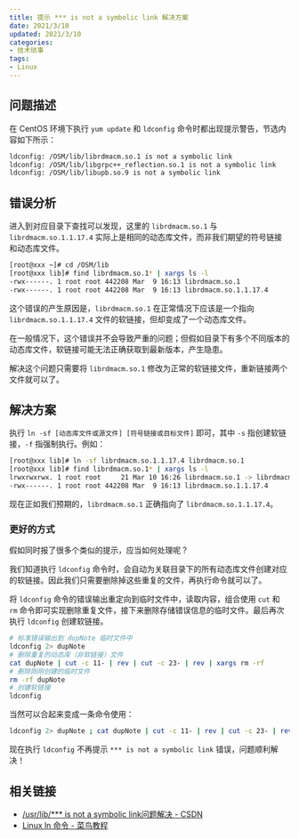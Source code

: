 ```yaml
---
title: 提示 *** is not a symbolic link 解决方案
date: 2021/3/10
updated: 2021/3/10
categories:
- 技术琐事
tags:
- Linux
---
```

## 问题描述

在 CentOS 环境下执行 `yum update` 和 `ldconfig` 命令时都出现提示警告，节选内容如下所示：

```bash
ldconfig: /OSM/lib/librdmacm.so.1 is not a symbolic link
ldconfig: /OSM/lib/libgrpc++_reflection.so.1 is not a symbolic link
ldconfig: /OSM/lib/libupb.so.9 is not a symbolic link
```

## 错误分析

进入到对应目录下查找可以发现，这里的 `librdmacm.so.1` 与 `librdmacm.so.1.1.17.4` 实际上是相同的动态库文件，而非我们期望的符号链接和动态库文件。

```bash
[root@xxx ~]# cd /OSM/lib
[root@xxx lib]# find librdmacm.so.1* | xargs ls -l
-rwx------. 1 root root 442208 Mar  9 16:13 librdmacm.so.1
-rwx------. 1 root root 442208 Mar  9 16:13 librdmacm.so.1.1.17.4
```

这个错误的产生原因是，`librdmacm.so.1` 在正常情况下应该是一个指向 `librdmacm.so.1.1.17.4` 文件的软链接，但却变成了一个动态库文件。

在一般情况下，这个错误并不会导致严重的问题；但假如目录下有多个不同版本的动态库文件，软链接可能无法正确获取到最新版本，产生隐患。

解决这个问题只需要将 `librdmacm.so.1` 修改为正常的软链接文件，重新链接两个文件就可以了。

## 解决方案

执行 `ln -sf [动态库文件或源文件] [符号链接或目标文件]` 即可，其中 `-s` 指创建软链接，`-f` 指强制执行。例如：

```bash
[root@xxx lib]# ln -sf librdmacm.so.1.1.17.4 librdmacm.so.1
[root@xxx lib]# find librdmacm.so.1* | xargs ls -l
lrwxrwxrwx. 1 root root     21 Mar 10 16:26 librdmacm.so.1 -> librdmacm.so.1.1.17.4
-rwx------. 1 root root 442208 Mar  9 16:13 librdmacm.so.1.1.17.4
```

现在正如我们预期的，`librdmacm.so.1` 正确指向了 `librdmacm.so.1.1.17.4`。

### 更好的方式

假如同时报了很多个类似的提示，应当如何处理呢？

我们知道执行 `ldconfig` 命令时，会自动为关联目录下的所有动态库文件创建对应的软链接。因此我们只需要删除掉这些重复的文件，再执行命令就可以了。

将 `ldconfig` 命令的错误输出重定向到临时文件中，读取内容，组合使用 `cut` 和 `rm` 命令即可实现删除重复文件，接下来删除存储错误信息的临时文件。最后再次执行 `ldconfig` 创建软链接。

```bash
# 标准错误输出到 dupNote 临时文件中
ldconfig 2> dupNote
# 删除重复的动态库（非软链接）文件
cat dupNote | cut -c 11- | rev | cut -c 23- | rev | xargs rm -rf
# 删除刚刚创建的临时文件
rm -rf dupNote
# 创建软链接
ldconfig
```

当然可以合起来变成一条命令使用：

```bash
ldconfig 2> dupNote ; cat dupNote | cut -c 11- | rev | cut -c 23- | rev | xargs rm -rf ; rm -rf dupNote ; ldconfig
```

现在执行 `ldconfig` 不再提示 `*** is not a symbolic link` 错误，问题顺利解决！

## 相关链接

- [/usr/lib/*** is not a symbolic link问题解决 - CSDN](https://blog.csdn.net/qq_34213260/article/details/107399507)
- [Linux ln 命令 - 菜鸟教程](https://www.runoob.com/linux/linux-comm-ln.html)

